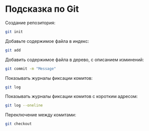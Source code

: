 # Подсказка по Git

Создание репозитория:
```sh
git init
```

Добавьте содержимое файла в индекс:
```sh
git add
```

Добавить содержимое файла в дерево, с описанием изминений:
```sh
git commit -m "Message"
```

Показывать журналы фиксации комитов:
```sh
git log 
```

Показывать журналы фиксации комитов с коротким адресом:
```sh
git log --oneline
```

Переключение между комитами:
```sh
git checkout
```
